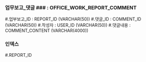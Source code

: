 ### 업무보고_댓글 ### : OFFICE_WORK_REPORT_COMMENT

 #.업부보고_ID : REPORT_ID (VARCHAR(50))
 #.댓글_ID : COMMENT_ID (VARCHAR(50))
 #.작성자 : USER_ID (VARCHAR(50))
 #.댓글내용 : COMMENT_CONTENT (VARCHAR(4000))
 
 
 ### 인덱스 ###
 
 #.REPORT_ID
